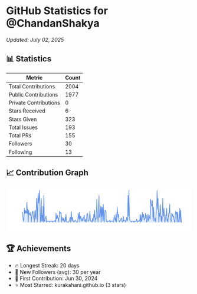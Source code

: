 # GitHub Statistics for @ChandanShakya
*Updated: July 02, 2025*

## 📊 Statistics
| Metric | Count |
|--------|--------|
| Total Contributions | 2004 |
| Public Contributions | 1977 |
| Private Contributions | 0 |
| Stars Received | 6 |
| Stars Given | 323 |
| Total Issues | 193 |
| Total PRs | 155 |
| Followers | 30 |
| Following | 13 |

## 📈 Contribution Graph

![Contribution Graph](./contribution_graph.png)

## 🏆 Achievements

- 🔥 Longest Streak: 20 days
- 👥 New Followers (avg): 30 per year
- 📅 First Contribution: Jun 30, 2024
- ⭐ Most Starred: kurakahani.github.io (3 stars)
